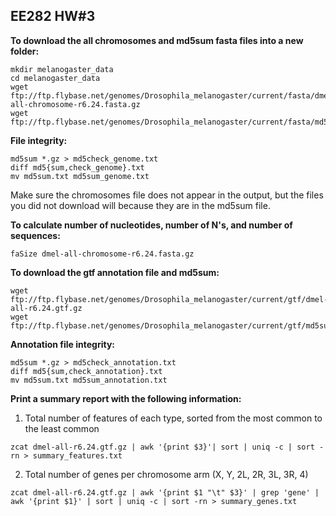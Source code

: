 ## EE282 HW#3 

**To download the all chromosomes and md5sum fasta files into a new folder:**

```
mkdir melanogaster_data
cd melanogaster_data
wget ftp://ftp.flybase.net/genomes/Drosophila_melanogaster/current/fasta/dmel-all-chromosome-r6.24.fasta.gz
wget ftp://ftp.flybase.net/genomes/Drosophila_melanogaster/current/fasta/md5sum.txt

```
**File integrity:**

```
md5sum *.gz > md5check_genome.txt
diff md5{sum,check_genome}.txt
mv md5sum.txt md5sum_genome.txt
```
Make sure the chromosomes file does not appear in the output, but the files you did not download will because they are in the md5sum file.

**To calculate number of nucleotides, number of N's, and number of sequences:**

```
faSize dmel-all-chromosome-r6.24.fasta.gz
```

**To download the gtf annotation file and md5sum:**

```
wget ftp://ftp.flybase.net/genomes/Drosophila_melanogaster/current/gtf/dmel-all-r6.24.gtf.gz
wget ftp://ftp.flybase.net/genomes/Drosophila_melanogaster/current/gtf/md5sum.txt
```
**Annotation file integrity:**

```
md5sum *.gz > md5check_annotation.txt
diff md5{sum,check_annotation}.txt
mv md5sum.txt md5sum_annotation.txt
```
**Print a summary report with the following information:**
	
1. Total number of features of each type, sorted from the most common to the least common


```
zcat dmel-all-r6.24.gtf.gz | awk '{print $3}'| sort | uniq -c | sort -rn > summary_features.txt
```

2. Total number of genes per chromosome arm (X, Y, 2L, 
2R, 3L, 3R, 4)

```
zcat dmel-all-r6.24.gtf.gz | awk '{print $1 "\t" $3}' | grep 'gene' | awk '{print $1}' | sort | uniq -c | sort -rn > summary_genes.txt
```
